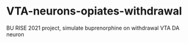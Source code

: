 # VTA-neurons-opiates-withdrawal
BU RISE 2021 project, simulate buprenorphine on withdrawal VTA DA neuron

